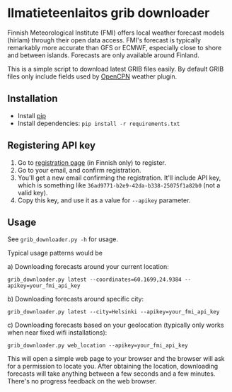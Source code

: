 Ilmatieteenlaitos grib downloader
=================================

Finnish Meteorological Institute (FMI) offers local weather forecast models (hirlam) through their open data access. FMI's forecast is typically remarkably more accurate than GFS or ECMWF, especially close to shore and between islands. Forecasts are only available around Finland.

This is a simple script to download latest GRIB files easily. By default GRIB files only include fields used by [OpenCPN](https://opencpn.org/) weather plugin.

Installation
------------

* Install [pip](https://pypi.python.org/pypi/pip)
* Install dependencies: `pip install -r requirements.txt`

Registering API key
-------------------

1. Go to [registration page](https://ilmatieteenlaitos.fi/rekisteroityminen-avoimen-datan-kayttajaksi) (in Finnish only) to register.
2. Go to your email, and confirm registration.
3. You'll get a new email confirming the registration. It'll include API key, which is something like `36ad9771-b2e9-42da-b338-25075f1a82b0` (not a valid key).
4. Copy this key, and use it as a value for `--apikey` parameter.

Usage
-----

See `grib_downloader.py -h` for usage.

Typical usage patterns would be

a) Downloading forecasts around your current location:

```
grib_downloader.py latest --coordinates=60.1699,24.9384 --apikey=your_fmi_api_key
```

b) Downloading forecasts around specific city:

```
grib_downloader.py latest --city=Helsinki --apikey=your_fmi_api_key
```

c) Downloading forecasts based on your geolocation (typically only works when near fixed wifi installations):

```
grib_downloader.py web_location --apikey=your_fmi_api_key
```

This will open a simple web page to your browser and the browser will ask for a permission to locate you. After obtaining the location, downloading forecasts will take anything between a few seconds and a few minutes. There's no progress feedback on the web browser.
